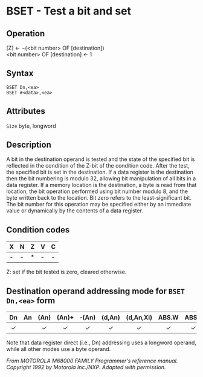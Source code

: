 # BSET - Test a bit and set

## Operation
[Z] ← ¬(\<bit number\> OF [destination])<br/>
\<bit number\> OF [destination] ← 1

## Syntax
```assembly
BSET Dn,<ea>
BSET #<data>,<ea>
```

## Attributes
`Size` byte, longword

## Description
A bit in the destination operand is tested and the state of the specified bit is reflected in the condition of the Z-bit of the condition code. After the test, the specified bit is set in the destination. If a data register is the destination then the bit numbering is modulo 32, allowing bit manipulation of all bits in a data register. If a memory location is the destination, a byte is read from that location, the bit operation performed using bit number modulo 8, and the byte written back to the location. Bit zero refers to the least-significant bit. The bit number for this operation may be specified either by an immediate value or dynamically by the contents of a data register.

## Condition codes
|X|N|Z|V|C|
|--|--|--|--|--|
|-|-|*|-|-|

Z: set if the bit tested is zero, cleared otherwise.

## Destination operand addressing mode for `BSET Dn,<ea>` form
|Dn|An|(An)|(An)+|&#x2011;(An)|(d,An)|(d,An,Xi)|ABS.W|ABS.L|(d,PC)|(d,PC,Xn)|imm|
|:-:|:-:|:-:|:-:|:-:|:-:|:-:|:-:|:-:|:-:|:-:|:-:|
|✓||✓|✓|✓|✓|✓|✓|✓||||

Note that data register direct (i.e., Dn) addressing uses a longword operand, while all other modes use a byte operand.

*From MOTOROLA M68000 FAMILY Programmer's reference manual. Copyright 1992 by Motorola Inc./NXP. Adapted with permission.*